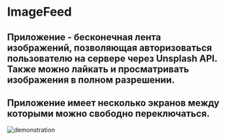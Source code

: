 # ImageFeed

## Приложение - бесконечная лента изображений, позволяющая авторизоваться пользователю на сервере через Unsplash API. Также можно лайкать и просматривать изображения в полном разрешении.
## Приложение имеет несколько экранов между которыми можно свободно переключаться.
![demonstration](https://user-images.githubusercontent.com/114953475/234216106-f8367b11-a11e-4b17-83db-c866b6d66fc6.gif)

